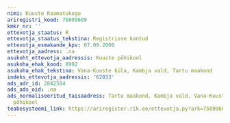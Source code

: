 ```yaml
---
nimi: Kuuste Raamatukogu
ariregistri_kood: 75009609
kmkr_nr: ''
ettevotja_staatus: R
ettevotja_staatus_tekstina: Registrisse kantud
ettevotja_esmakande_kpv: 07.09.2000
ettevotja_aadress: .na
asukoht_ettevotja_aadressis: Kuuste põhikool
asukoha_ehak_kood: 8992
asukoha_ehak_tekstina: Vana-Kuuste küla, Kambja vald, Tartu maakond
indeks_ettevotja_aadressis: '62033'
ads_adr_id: 2842504
ads_ads_oid: .na
ads_normaliseeritud_taisaadress: Tartu maakond, Kambja vald, Vana-Kuuste küla, Kuuste
  põhikool
teabesysteemi_link: https://ariregister.rik.ee/ettevotja.py?ark=75009609&ref=rekvisiidid
---
```

